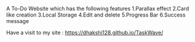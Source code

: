 A To-Do Website which has the following features
1.Parallax effect
2.Card like creation
3.Local Storage 
4.Edit and delete 
5.Progress Bar
6.Success message

Have a visit to my site :  https://dhakshi128.github.io/TaskWave/
